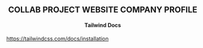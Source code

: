 <span style="text-align: center;">
  <h2>COLLAB PROJECT WEBSITE COMPANY PROFILE</h2>
  <h4>Tailwind Docs</h4> 
  <a href="https://tailwindcss.com/docs/installation">https://tailwindcss.com/docs/installation</a>
</span>
